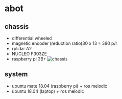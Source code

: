 # abot

## chassis
- differential wheeled
- magnetic encoder (reduction ratio)30 x 13 = 390 p/r
- rplidar A2
- NUCLEO F303ZE
- raspberry pi 3B+ 
![chassis](https://img.alicdn.com/imgextra/i3/723377223/O1CN01MMJ1tv23EBLUCIBpj_!!723377223.jpg)

## system
- ubuntu mate 18.04 (raspberry pi) + ros melodic
- ubuntu 18.04 (laptop) + ros melodic
